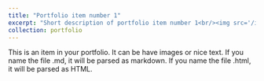 ```yaml
---
title: "Portfolio item number 1"
excerpt: "Short description of portfolio item number 1<br/><img src='/images/500x300.png' width=500>" 
collection: portfolio
---
```


This is an item in your portfolio. It can be have images or nice text. If you name the file .md, it will be parsed as markdown. If you name the file .html, it will be parsed as HTML. 

#
